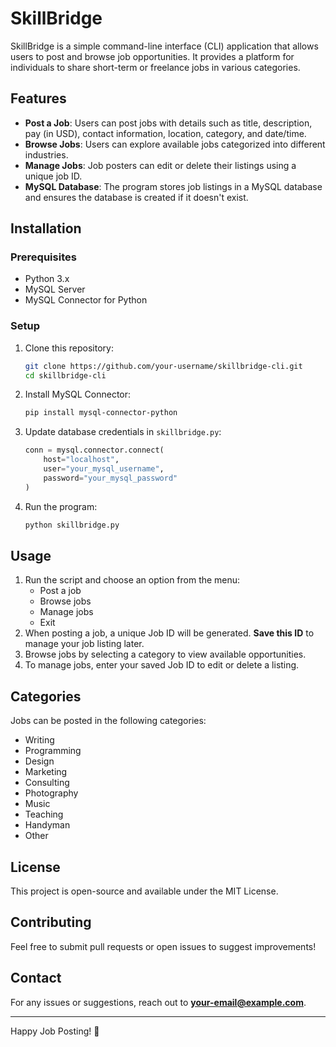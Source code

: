 # SkillBridge

SkillBridge is a simple command-line interface (CLI) application that allows users to post and browse job opportunities. It provides a platform for individuals to share short-term or freelance jobs in various categories.

## Features
- **Post a Job**: Users can post jobs with details such as title, description, pay (in USD), contact information, location, category, and date/time.
- **Browse Jobs**: Users can explore available jobs categorized into different industries.
- **Manage Jobs**: Job posters can edit or delete their listings using a unique job ID.
- **MySQL Database**: The program stores job listings in a MySQL database and ensures the database is created if it doesn't exist.

## Installation
### Prerequisites
- Python 3.x
- MySQL Server
- MySQL Connector for Python

### Setup
1. Clone this repository:
   ```sh
   git clone https://github.com/your-username/skillbridge-cli.git
   cd skillbridge-cli
   ```
2. Install MySQL Connector:
   ```sh
   pip install mysql-connector-python
   ```
3. Update database credentials in `skillbridge.py`:
   ```python
   conn = mysql.connector.connect(
       host="localhost",
       user="your_mysql_username",
       password="your_mysql_password"
   )
   ```
4. Run the program:
   ```sh
   python skillbridge.py
   ```

## Usage
1. Run the script and choose an option from the menu:
   - Post a job
   - Browse jobs
   - Manage jobs
   - Exit
2. When posting a job, a unique Job ID will be generated. **Save this ID** to manage your job listing later.
3. Browse jobs by selecting a category to view available opportunities.
4. To manage jobs, enter your saved Job ID to edit or delete a listing.

## Categories
Jobs can be posted in the following categories:
- Writing
- Programming
- Design
- Marketing
- Consulting
- Photography
- Music
- Teaching
- Handyman
- Other

## License
This project is open-source and available under the MIT License.

## Contributing
Feel free to submit pull requests or open issues to suggest improvements!

## Contact
For any issues or suggestions, reach out to **your-email@example.com**.

---
Happy Job Posting! 🚀

